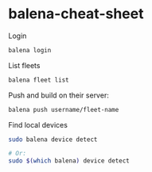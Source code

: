 # balena-cheat-sheet

Login
```bash
balena login
```

List fleets
```bash
balena fleet list
```

Push and build on their server:
```bash
balena push username/fleet-name
```

Find local devices
```bash
sudo balena device detect

# Or:
sudo $(which balena) device detect
```
